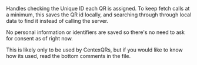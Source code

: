 Handles checking the Unique ID each QR is assigned. To keep fetch calls at a minimum, this saves the QR id locally, and searching through through local data to find it instead of calling the server.

No personal information or identifiers are saved so there's no need to ask for consent as of right now.

This is likely only to be used by CentexQRs, but if you would like to know how its used, read the bottom comments in the file.
